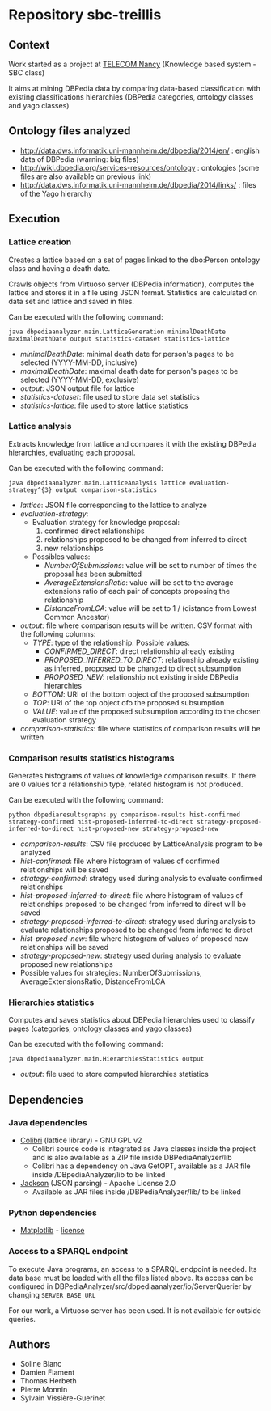 ﻿# Repository sbc-treillis

## Context

Work started as a project at [TELECOM Nancy](http://telecomnancy.univ-lorraine.fr/) (Knowledge based system - SBC class)

It aims at mining DBPedia data by comparing data-based classification with existing classifications
hierarchies (DBPedia categories, ontology classes and yago classes)

## Ontology files analyzed

* http://data.dws.informatik.uni-mannheim.de/dbpedia/2014/en/ : english data of DBPedia (warning: big files)
* http://wiki.dbpedia.org/services-resources/ontology : ontologies (some files are also available on previous link)
* http://data.dws.informatik.uni-mannheim.de/dbpedia/2014/links/ : files of the Yago hierarchy

## Execution

### Lattice creation

Creates a lattice based on a set of pages linked to the dbo:Person ontology class and having a death date.

Crawls objects from Virtuoso server (DBPedia information), computes the lattice and stores it in a file using
JSON format. Statistics are calculated on data set and lattice and saved in files.

Can be executed with the following command:

```shell
java dbpediaanalyzer.main.LatticeGeneration minimalDeathDate maximalDeathDate output statistics-dataset statistics-lattice
```

* *minimalDeathDate*: minimal death date for person's pages to be selected (YYYY-MM-DD, inclusive)
* *maximalDeathDate*: maximal death date for person's pages to be selected (YYYY-MM-DD, exclusive)
* *output*: JSON output file for lattice
* *statistics-dataset*: file used to store data set statistics
* *statistics-lattice*: file used to store lattice statistics

### Lattice analysis

Extracts knowledge from lattice and compares it with the existing DBPedia hierarchies, evaluating each proposal.

Can be executed with the following command:

```shell
java dbpediaanalyzer.main.LatticeAnalysis lattice evaluation-strategy^{3} output comparison-statistics
```

* *lattice*: JSON file corresponding to the lattice to analyze
* *evaluation-strategy*:
    * Evaluation strategy for knowledge proposal:
        1. confirmed direct relationships
        2. relationships proposed to be changed from inferred to direct
        3. new relationships
    * Possibles values:
        * *NumberOfSubmissions*: value will be set to number of times the proposal has been submitted
        * *AverageExtensionsRatio*: value will be set to the average extensions ratio of each pair of concepts proposing the relationship
        * *DistanceFromLCA*: value will be set to 1 / (distance from Lowest Common Ancestor)
* *output*: file where comparison results will be written. CSV format with the following columns:
    * *TYPE*: type of the relationship. Possible values:
        * *CONFIRMED_DIRECT*: direct relationship already existing
        * *PROPOSED_INFERRED_TO_DIRECT*: relationship already existing as inferred, proposed to be changed to direct subsumption
        * *PROPOSED_NEW*: relationship not existing inside DBPedia hierarchies
    * *BOTTOM*: URI of the bottom object of the proposed subsumption
    * *TOP*: URI of the top object ofo the proposed subsumption
    * *VALUE*: value of the proposed subsumption according to the chosen evaluation strategy
* *comparison-statistics*: file where statistics of comparison results will be written

### Comparison results statistics histograms

Generates histograms of values of knowledge comparison results.
If there are 0 values for a relationship type, related histogram is not produced.

Can be executed with the following command:

```shell
python dbpediaresultsgraphs.py comparison-results hist-confirmed strategy-confirmed hist-proposed-inferred-to-direct strategy-proposed-inferred-to-direct hist-proposed-new strategy-proposed-new
```

* *comparison-results*: CSV file produced by LatticeAnalysis program to be analyzed
* *hist-confirmed*: file where histogram of values of confirmed relationships will be saved
* *strategy-confirmed*: strategy used during analysis to evaluate confirmed relationships
* *hist-proposed-inferred-to-direct*: file where histogram of values of relationships proposed to be changed from inferred to direct will be saved
* *strategy-proposed-inferred-to-direct*: strategy used during analysis to evaluate relationships proposed to be changed from inferred to direct
* *hist-proposed-new*: file where histogram of values of proposed new relationships will be saved
* *strategy-proposed-new*: strategy used during analysis to evaluate proposed new relationships
* Possible values for strategies: NumberOfSubmissions, AverageExtensionsRatio, DistanceFromLCA


### Hierarchies statistics

Computes and saves statistics about DBPedia hierarchies used to classify pages (categories, ontology classes and yago classes)

Can be executed with the following command:

```shell
java dbpediaanalyzer.main.HierarchiesStatistics output
```

* *output*: file used to store computed hierarchies statistics

## Dependencies

### Java dependencies

* [Colibri](https://code.google.com/archive/p/colibri-java/) (lattice library) - GNU GPL v2
    * Colibri source code is integrated as Java classes inside the project and is also available as a ZIP file inside
    DBPediaAnalyzer/lib
    * Colibri has a dependency on Java GetOPT, available as a JAR file inside /DBpediaAnalyzer/lib to be linked
* [Jackson](http://wiki.fasterxml.com/JacksonHome) (JSON parsing) - Apache License 2.0
    * Available as JAR files inside /DBPediaAnalyzer/lib/ to be linked

### Python dependencies

* [Matplotlib](http://matplotlib.org/) - [license](http://matplotlib.org/users/license.html)

### Access to a SPARQL endpoint

To execute Java programs, an access to a SPARQL endpoint is needed. Its data base must be loaded with
all the files listed above. Its access can be configured in DBPediaAnalyzer/src/dbpediaanalyzer/io/ServerQuerier by
changing `SERVER_BASE_URL`

For our work, a Virtuoso server has been used. It is not available for outside queries.

## Authors

* Soline Blanc
* Damien Flament
* Thomas Herbeth
* Pierre Monnin
* Sylvain Vissière-Guerinet
